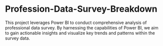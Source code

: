 # Profession-Data-Survey-Breakdown
This project leverages Power BI to conduct comprehensive analysis of professional data survey. By harnessing the capabilities of Power BI, we aim to gain actionable insights and visualize key trends and patterns within the survey data.
